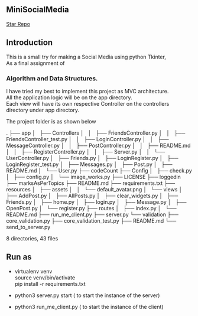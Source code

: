 ## MiniSocialMedia
[Star Repo]


## Introduction
This is a small try for making a Social Media using python Tkinter,  
As a final assignment of 

### Algorithm and Data Structures.


I have tried my best to implement this project as MVC architecture.\
All the application logic will be on the app directory.\
Each view will have its own respective Controller on the controllers\
directory under app directory.

The project folder is as shown below

.
├── app
│   ├── Controllers
│   │   ├── FriendsController.py
│   │   ├── FriendsController_test.py
│   │   ├── LoginController.py
│   │   ├── MessageController.py
│   │   ├── PostController.py
│   │   ├── README.md
│   │   ├── RegisterController.py
│   │   ├── Server.py
│   │   └── UserController.py
│   ├── Friends.py
│   ├── LoginRegister.py
│   ├── LoginRegister_test.py
│   ├── Messages.py
│   ├── Post.py
│   ├── README.md
│   └── User.py
├── codeCount
├── Config
│   ├── check.py
│   ├── config.py
│   └── image_works.py
├── LICENSE
├── loggedin
├── marksAsPerTopics
├── README.md
├── requirements.txt
├── resources
│   ├── assets
│   │   └── default_avatar.png
│   └── views
│       ├── AddPost.py
│       ├── AllPosts.py
│       ├── clear_widgets.py
│       ├── Friends.py
│       ├── home.py
│       ├── login.py
│       ├── Message.py
│       ├── OpenPost.py
│       └── register.py
├── routes
│   ├── index.py
│   └── README.md
├── run_me_client.py
├── server.py
└── validation
    ├── core_validation.py
    ├── core_validation_test.py
    ├── README.md
    └── send_to_server.py

8 directories, 43 files

## Run as

- virtualenv venv \
  source venv/bin/activate \
  pip install -r requirements.txt

- python3 server.py start ( to start the instance of the server)

- python3 run_me_client.py ( to start the instance of the client)



[Star Repo]: https://github.com/leodahal4/MiniSocialMedia
